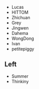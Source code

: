 - Lucas
- HITTOM
- Zhichuan
- Grey
- Jingwen
- Dahema
- WongDong
- Ivan
- petitepiggy

## Left
- Summer
- Thinkiny
